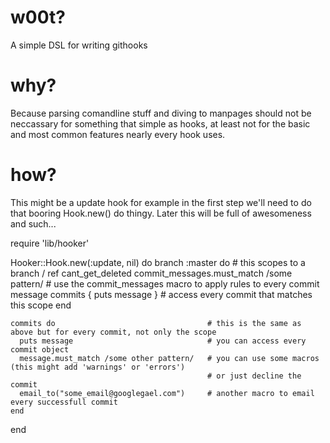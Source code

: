 # w00t?
A simple DSL for writing githooks

# why?
Because parsing comandline stuff and diving to manpages should not be neccassary for something that simple as hooks, at least not for the basic and most common features nearly every hook uses.

# how?
This might be a update hook for example in the first step we'll need to do that booring Hook.new() do thingy. Later this will be full of awesomeness and such...

  require 'lib/hooker'

  Hooker::Hook.new(:update, nil) do
    branch :master do                           # this scopes to a branch / ref
      cant_get_deleted
      commit_messages.must_match /some pattern/ # use the commit_messages macro to apply rules to every commit message
      commits { puts message }                  # access every commit that matches this scope
    end

    commits do                                  # this is the same as above but for every commit, not only the scope
      puts message                              # you can access every commit object
      message.must_match /some other pattern/   # you can use some macros (this might add 'warnings' or 'errors')
                                                # or just decline the commit
      email_to("some_email@googlegael.com")     # another macro to email every successfull commit
    end
  end